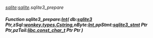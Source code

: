 _[sqlite](../../modules/sqlite/sqlite-module.md):[sqlite](../../modules/sqlite/sqlite-module.md).sqlite3\_prepare_
##### Function sqlite3\_prepare:[Int](../../modules/wonkey/wonkey-types-int.md)( db:[sqlite3](../../modules/sqlite/sqlite-sqlite3.md) Ptr,zSql:[wonkey.types.Cstring](../../modules/wonkey/wonkey-types-cstring.md),nByte:[Int](../../modules/wonkey/wonkey-types-int.md),ppStmt:[sqlite3_stmt](../../modules/sqlite/sqlite-sqlite3_stmt.md) Ptr Ptr,pzTail:[libc.const_char_t](../../modules/libc/libc-const_char_t.md) Ptr Ptr )
